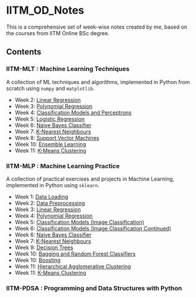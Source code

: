 # IITM_OD_Notes

This is a comprehensive set of week-wise notes created by me, based on the courses from IITM Online BSc degree.

## Contents

### IITM-MLT : Machine Learning Techniques

A collection of ML techniques and algorithms, implemented in Python from scratch using `numpy` and `matplotlib`.

- Week 2: [Linear Regression](./IITM-MLT/W2_Linear_Regression/)
- Week 3: [Polynomial Regression](./IITM-MLT/W3_Polynomial_Regression/)
- Week 4: [Classification Models and Perceptrons](./IITM-MLT/W4_Classification_Models_and_Perceptrons/)
- Week 5: [Logistic Regression](./IITM-MLT/W5_Logistic_Regression/)
- Week 6: [Naive Bayes Classifier](./IITM-MLT/W6_Naive_Bayes_Classifier/)
- Week 7: [K-Nearest Neighbours](./IITM-MLT/W7_KNN/)
- Week 8: [Support Vector Machines](./IITM-MLT/W8_SVM/)
- Week 10: [Ensemble Learning](./IITM-MLT/W10_Ensemble_Learning/)
- Week 11: [K-Means Clustering](./IITM-MLT/W11_KMeans_Clustering/)

### IITM-MLP : Machine Learning Practice

A collection of practical exercises and projects in Machine Learning, implemented in Python using `sklearn`.

- Week 1: [Data Loading](./IITM-MLP/W1_Data_Loading/)
- Week 2: [Data Preprocessing](./IITM-MLP/W2_Data_Preprocessing/)
- Week 3: [Linear Regression](./IITM-MLP/W3_Linear_Regression/)
- Week 4: [Polynomial Regression](./IITM-MLP/W4_Polynomial_Regression/)
- Week 5: [Classification Models (Image Classification)](./IITM-MLP/W5_Classification_Models_(Image_Classification)/)
- Week 6: [Classification Models (Image Classification Continued)](./IITM-MLP/W6_Classification_Models_(Image_Classification)_continued/)
- Week 6: [Naive Bayes Classifier](./IITM-MLP/W6_Naive_Bayes_Classifier_(Text_Classification)/)
- Week 7: [K-Nearest Neighbours](./IITM-MLP/W7_KNN_(Regression_and_Classification)/)
- Week 9: [Decision Trees](./IITM-MLP/W9_Decision_Trees/)
- Week 10: [Bagging and Random Forest Classifiers](./IITM-MLP/W10_Bagging_and_Random_Forest_(Classifier_and_Regressor)/)
- Week 10: [Boosting](./IITM-MLP/W10_Boosting/)
- Week 11: [Hierarchical Agglomerative Clustering](./IITM-MLP/W11_HAC/)
- Week 11: [K-Means Clustering](./IITM-MLP/W11_KMeans_Clustering/)

### IITM-PDSA : Programming and Data Structures with Python